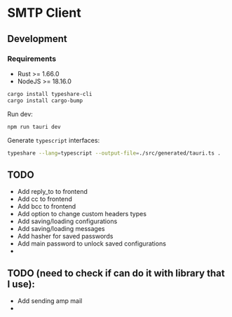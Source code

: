 # SMTP Client

## Development

### Requirements

- Rust >= 1.66.0
- NodeJS >= 18.16.0

```bash
cargo install typeshare-cli
cargo install cargo-bump
```

Run dev:

```bash
npm run tauri dev
```

Generate `typescript` interfaces:

```bash
typeshare --lang=typescript --output-file=./src/generated/tauri.ts .
```

## TODO

- Add reply_to to frontend
- Add cc to frontend
- Add bcc to frontend
- Add option to change custom headers types
- Add saving/loading configurations
- Add saving/loading messages
- Add hasher for saved passwords
- Add main password to unlock saved configurations
-

## TODO (need to check if can do it with library that I use):

- Add sending amp mail
-
